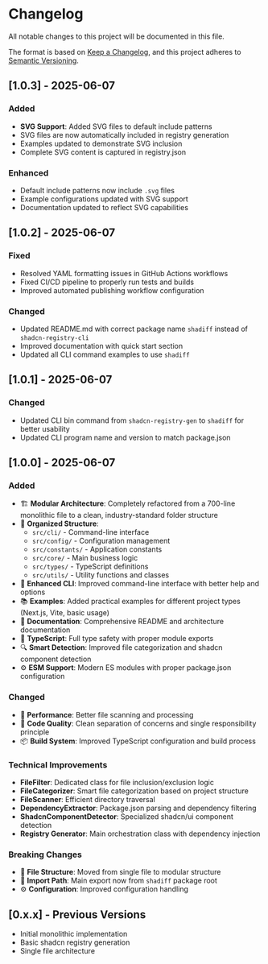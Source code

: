 # Changelog

All notable changes to this project will be documented in this file.

The format is based on [Keep a Changelog](https://keepachangelog.com/en/1.0.0/),
and this project adheres to [Semantic Versioning](https://semver.org/spec/v2.0.0.html).

## [1.0.3] - 2025-06-07

### Added

- **SVG Support**: Added SVG files to default include patterns
- SVG files are now automatically included in registry generation
- Examples updated to demonstrate SVG inclusion
- Complete SVG content is captured in registry.json

### Enhanced

- Default include patterns now include `.svg` files
- Example configurations updated with SVG support
- Documentation updated to reflect SVG capabilities

## [1.0.2] - 2025-06-07

### Fixed

- Resolved YAML formatting issues in GitHub Actions workflows
- Fixed CI/CD pipeline to properly run tests and builds
- Improved automated publishing workflow configuration

### Changed

- Updated README.md with correct package name `shadiff` instead of `shadcn-registry-cli`
- Improved documentation with quick start section
- Updated all CLI command examples to use `shadiff`

## [1.0.1] - 2025-06-07

### Changed

- Updated CLI bin command from `shadcn-registry-gen` to `shadiff` for better usability
- Updated CLI program name and version to match package.json

## [1.0.0] - 2025-06-07

### Added

- 🏗️ **Modular Architecture**: Completely refactored from a 700-line monolithic file to a clean, industry-standard folder structure
- 📁 **Organized Structure**:
  - `src/cli/` - Command-line interface
  - `src/config/` - Configuration management
  - `src/constants/` - Application constants
  - `src/core/` - Main business logic
  - `src/types/` - TypeScript definitions
  - `src/utils/` - Utility functions and classes
- 🔧 **Enhanced CLI**: Improved command-line interface with better help and options
- 📚 **Examples**: Added practical examples for different project types (Next.js, Vite, basic usage)
- 📖 **Documentation**: Comprehensive README and architecture documentation
- 🎯 **TypeScript**: Full type safety with proper module exports
- 🔍 **Smart Detection**: Improved file categorization and shadcn component detection
- ⚙️ **ESM Support**: Modern ES modules with proper package.json configuration

### Changed

- 🚀 **Performance**: Better file scanning and processing
- 🎨 **Code Quality**: Clean separation of concerns and single responsibility principle
- 📦 **Build System**: Improved TypeScript configuration and build process

### Technical Improvements

- **FileFilter**: Dedicated class for file inclusion/exclusion logic
- **FileCategorizer**: Smart file categorization based on project structure
- **FileScanner**: Efficient directory traversal
- **DependencyExtractor**: Package.json parsing and dependency filtering
- **ShadcnComponentDetector**: Specialized shadcn/ui component detection
- **Registry Generator**: Main orchestration class with dependency injection

### Breaking Changes

- 📁 **File Structure**: Moved from single file to modular structure
- 🔧 **Import Path**: Main export now from `shadiff` package root
- ⚙️ **Configuration**: Improved configuration handling

## [0.x.x] - Previous Versions

- Initial monolithic implementation
- Basic shadcn registry generation
- Single file architecture
